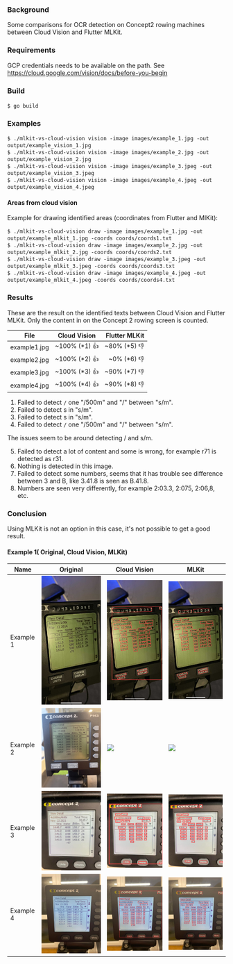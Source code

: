 ### Background

Some comparisons for OCR detection on Concept2 rowing machines between Cloud Vision and Flutter MLKit.

### Requirements

GCP credentials needs to be available on the path. See https://cloud.google.com/vision/docs/before-you-begin

### Build

````
$ go build 
````

### Examples

```
$ ./mlkit-vs-cloud-vision vision -image images/example_1.jpg -out output/example_vision_1.jpg
$ ./mlkit-vs-cloud-vision vision -image images/example_2.jpg -out output/example_vision_2.jpg
$ ./mlkit-vs-cloud-vision vision -image images/example_3.jpeg -out output/example_vision_3.jpeg
$ ./mlkit-vs-cloud-vision vision -image images/example_4.jpeg -out output/example_vision_4.jpeg
```

#### Areas from cloud vision

Example for drawing identified areas (coordinates from Flutter and MlKit):

```
$ ./mlkit-vs-cloud-vision draw -image images/example_1.jpg -out output/example_mlkit_1.jpg -coords coords/coords1.txt
$ ./mlkit-vs-cloud-vision draw -image images/example_2.jpg -out output/example_mlkit_2.jpg -coords coords/coords2.txt
$ ./mlkit-vs-cloud-vision draw -image images/example_3.jpeg -out output/example_mlkit_3.jpeg -coords coords/coords3.txt
$ ./mlkit-vs-cloud-vision draw -image images/example_4.jpeg -out output/example_mlkit_4.jpeg -coords coords/coords4.txt
```

### Results

These are the result on the identified texts between Cloud Vision and Flutter MLKit. Only the content in on the Concept
2 rowing screen is counted.

| File   |      Cloud Vision      |  Flutter MLKit    |
|----------|:-------------: |---------------:   |
| example1.jpg | ~100% (*1) 👍        |    ~80% (*5) 👎        |
| example2.jpg | ~100% (*2) 👍        |    ~0%  (*6) 👎       |
| example3.jpg | ~100% (*3) 👍        |    ~90% (*7) 👎          |
| example4.jpg | ~100% (*4) 👍        |    ~90% (*8) 👎          |

1. Failed to detect `/` one "/500m" and "/" between "s/m".
2. Failed to detect s in "s/m".
3. Failed to detect s in "s/m".
4. Failed to detect `/` one "/500m" and "/" between "s/m".

The issues seem to be around detecting / and s/m.

5. Failed to detect a lot of content and some is wrong, for example r71 is detected as r31.
6. Nothing is detected in this image.
7. Failed to detect some numbers, seems that it has trouble see difference between 3 and B, like 3.41.8 is seen as
   B.41.8.
8. Numbers are seen very differently, for example 2:03.3, 2:075, 2:06,8, etc.

### Conclusion

Using MLKit is not an option in this case, it's not possible to get a good result.

#### Example 1( Original, Cloud Vision, MLKit)

|  Name | Original   | Cloud Vision  | MLKit  |
|---|---|---|---|
|  Example 1 | ![](images/example_1.jpg)  | ![](output/example_vision_1.jpg) | ![](output/example_mlkit_1.jpg)  |
|  Example 2 | ![](images/example_2.jpg)  | ![](output/example_vision_2.jpg)  |  ![](output/example_mlkit_2.jpg) |
|  Example 3 | ![](images/example_3.jpeg)  | ![](output/example_vision_3.jpeg)  |  ![](output/example_mlkit_3.jpeg) |
|  Example 4 | ![](images/example_4.jpeg)  | ![](output/example_vision_4.jpeg)  |  ![](output/example_mlkit_4.jpeg) |
